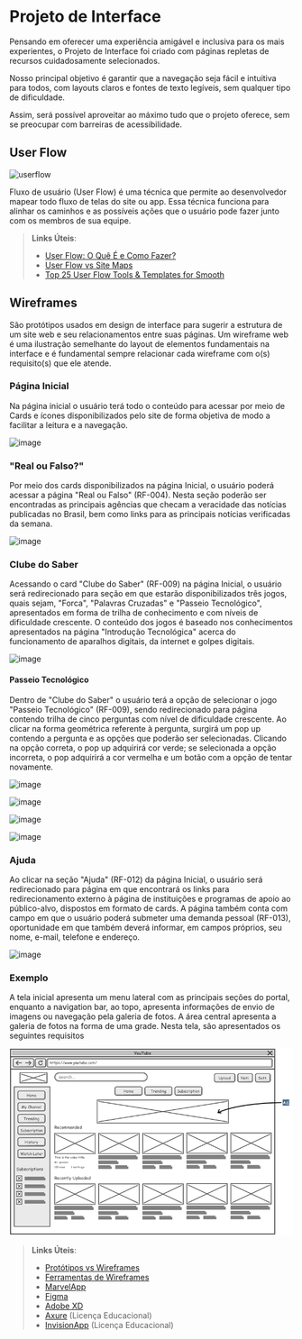 
# Projeto de Interface

Pensando em oferecer uma experiência amigável e inclusiva para os mais experientes, o Projeto de Interface foi criado com páginas repletas de recursos cuidadosamente selecionados.

Nosso principal objetivo é garantir que a navegação seja fácil e intuitiva para todos, com layouts claros e fontes de texto legíveis, sem qualquer tipo de dificuldade.

Assim, será possível aproveitar ao máximo tudo que o projeto oferece, sem se preocupar com barreiras de acessibilidade.
## User Flow

![userflow](https://github.com/ICEI-PUC-Minas-PMV-SI/pmv-si-2024-1-pe1-t2-desinformacaodigital/assets/160979479/f0570785-c026-428f-b4f6-d7902b9e4298)





Fluxo de usuário (User Flow) é uma técnica que permite ao desenvolvedor mapear todo fluxo de telas do site ou app. Essa técnica funciona para alinhar os caminhos e as possíveis ações que o usuário pode fazer junto com os membros de sua equipe.


> **Links Úteis**:
> - [User Flow: O Quê É e Como Fazer?](https://medium.com/7bits/fluxo-de-usu%C3%A1rio-user-flow-o-que-%C3%A9-como-fazer-79d965872534)
> - [User Flow vs Site Maps](http://designr.com.br/sitemap-e-user-flow-quais-as-diferencas-e-quando-usar-cada-um/)
> - [Top 25 User Flow Tools & Templates for Smooth](https://www.mockplus.com/blog/post/user-flow-tools)


## Wireframes

São protótipos usados em design de interface para sugerir a estrutura de um site web e seu relacionamentos entre suas páginas. Um wireframe web é uma ilustração semelhante do layout de elementos fundamentais na interface e é fundamental sempre relacionar cada wireframe com o(s) requisito(s) que ele atende.

### Página Inicial
Na página inicial o usuário terá todo o conteúdo para acessar por meio de Cards e ícones disponibilizados pelo site de forma objetiva de modo a facilitar a leitura e a navegação.

![image](https://github.com/ICEI-PUC-Minas-PMV-SI/pmv-si-2024-1-pe1-t2-desinformacaodigital/assets/160979479/ec73fd5f-4b6b-4cc9-b445-8e92340d1377)


### "Real ou Falso?" 

Por meio dos cards disponibilizados na página Inicial, o usuário poderá acessar a página "Real ou Falso" (RF-004). Nesta seção poderão ser encontradas as principais agências que checam a veracidade das notícias publicadas no Brasil, bem como links para as principais notícias verificadas da semana. 

![image](https://github.com/ICEI-PUC-Minas-PMV-SI/pmv-si-2024-1-pe1-t2-desinformacaodigital/assets/160979479/6fb93d4c-4ce5-4756-9fd8-8c827291e581)


### Clube do Saber 

Acessando o card "Clube do Saber" (RF-009) na página Inicial, o usuário será redirecionado para seção em que estarão disponibilizados três jogos, quais sejam, "Forca", "Palavras Cruzadas" e "Passeio Tecnológico", apresentados em forma de trilha de conhecimento e com níveis de dificuldade crescente. O conteúdo dos jogos é baseado nos conhecimentos apresentados na página "Introdução Tecnológica" acerca do funcionamento de aparalhos digitais, da internet e golpes digitais. 

![image](https://github.com/ICEI-PUC-Minas-PMV-SI/pmv-si-2024-1-pe1-t2-desinformacaodigital/assets/160979479/e58bb852-de7f-4e76-b06b-32c9caf7bf7d)


#### Passeio Tecnológico

Dentro de "Clube do Saber" o usuário terá a opção de selecionar o jogo "Passeio Tecnológico" (RF-009), sendo redirecionado para página contendo trilha de cinco perguntas com nível de dificuldade crescente. Ao clicar na forma geométrica referente à pergunta, surgirá um pop up contendo a pergunta e as opções que poderão ser selecionadas. Clicando na opção correta, o pop up adquirirá cor verde; se selecionada a opção incorreta, o pop adquirirá a cor vermelha e um botão com a opção de tentar novamente. 

![image](https://github.com/ICEI-PUC-Minas-PMV-SI/pmv-si-2024-1-pe1-t2-desinformacaodigital/assets/160979479/0c33a7b9-10bf-45eb-b9f6-b6ddbabc7987)


![image](https://github.com/ICEI-PUC-Minas-PMV-SI/pmv-si-2024-1-pe1-t2-desinformacaodigital/assets/160979479/6dcd35e8-2371-4d7d-8839-8694c5578a49)


![image](https://github.com/ICEI-PUC-Minas-PMV-SI/pmv-si-2024-1-pe1-t2-desinformacaodigital/assets/160979479/f62fcb3a-13d7-473a-9127-69e6613ca121)


![image](https://github.com/ICEI-PUC-Minas-PMV-SI/pmv-si-2024-1-pe1-t2-desinformacaodigital/assets/160979479/72e285e0-3303-48ec-88f3-03acb3d54fda)


### Ajuda

Ao clicar na seção "Ajuda" (RF-012) da página Inicial, o usuário será redirecionado para página em que encontrará os links para redirecionamento externo à página de instituições e programas de apoio ao público-alvo, dispostos em formato de cards. A página também conta com campo em que o usuário poderá submeter uma demanda pessoal (RF-013), oportunidade em que também deverá informar, em campos próprios, seu nome, e-mail, telefone e endereço.

![image](https://github.com/ICEI-PUC-Minas-PMV-SI/pmv-si-2024-1-pe1-t2-desinformacaodigital/assets/160979479/d1872ca5-d296-44a8-bf46-0064db5ad3c7)



### Exemplo

A tela inicial apresenta um menu lateral com as principais seções do portal, enquanto a navigation bar, ao topo, apresenta informações de envio de imagens ou navegação pela galeria de fotos. A área central apresenta a galeria de fotos na forma de uma grade. Nesta tela, são apresentados os seguintes requisitos

![Exemplo de Wireframe](img/wireframe-example.png)

 
> **Links Úteis**:
> - [Protótipos vs Wireframes](https://www.nngroup.com/videos/prototypes-vs-wireframes-ux-projects/)
> - [Ferramentas de Wireframes](https://rockcontent.com/blog/wireframes/)
> - [MarvelApp](https://marvelapp.com/developers/documentation/tutorials/)
> - [Figma](https://www.figma.com/)
> - [Adobe XD](https://www.adobe.com/br/products/xd.html#scroll)
> - [Axure](https://www.axure.com/edu) (Licença Educacional)
> - [InvisionApp](https://www.invisionapp.com/) (Licença Educacional)
